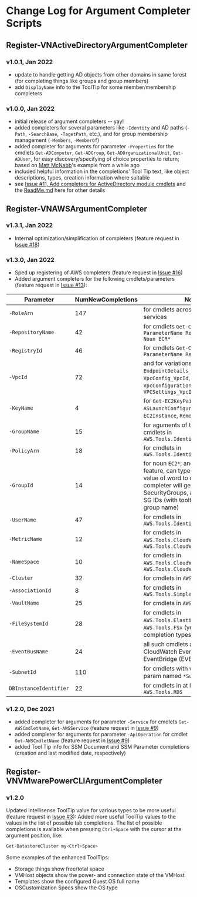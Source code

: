 # Change Log for Argument Completer Scripts

## Register-VNActiveDirectoryArgumentCompleter
### v1.0.1, Jan 2022
- update to handle getting AD objects from other domains in same forest (for completing things like groups and group members)
- add `DisplayName` info to the ToolTip for some member/membership completers

### v1.0.0, Jan 2022
- initial release of argument completers -- yay!
- added completers for several parameters like `-Identity` and AD paths (`-Path`, `-SearchBase`, `-TagetPath`, etc.), and for group membership management (`-Members`, `-MemberOf`)
- added completer for arguments for parameter `-Properties` for the cmdlets `Get-ADComputer`, `Get-ADGroup`, `Get-ADOrganizationalUnit`, `Get-ADUser`, for easy discovery/specifying of choice properties to return; based on [Matt McNabb](https://mattmcnabb.github.io/)'s example from a while ago
- included helpful information in the completions' Tool Tip text, like object descriptions, types, creation information where suitable
- see [Issue #11, Add completers for ActiveDirectory module cmdlets](https://github.com/vNugglets/PowerShellArgumentCompleters/issues/11) and the [ReadMe.md](./ReadMe.md) here for other details

## Register-VNAWSArgumentCompleter
### v1.3.1, Jan 2022
- Internal optimization/simplification of completers (feature request in [Issue #18](https://github.com/vNugglets/PowerShellArgumentCompleters/issues/18))
### v1.3.0, Jan 2022
- Sped up registering of AWS completers (feature request in [Issue #16](https://github.com/vNugglets/PowerShellArgumentCompleters/issues/16))
- Added argument completers for the following cmdlets/parameters (feature request in [Issue #13](https://github.com/vNugglets/PowerShellArgumentCompleters/issues/13)):

| Parameter | NumNewCompletions | Notes |
|-----------|-------------------|-------|
`-RoleArn` | 147 | for cmdlets across several AWS services
`-RepositoryName` | 42 | for cmdlets `Get-Command -ParameterName RepositoryName -Noun ECR*`
`-RegistryId` | 46 | for cmdlets `Get-Command -ParameterName RegistryId`
`-VpcId` | 72 | and for variations of param named  `EndpointDetails_VpcId`, `VPC_VPCId`, `VpcConfig_VpcId`, `VpcConfiguration_VpcId`, `VpcId`, `VPCSettings_VpcId`
`-KeyName` | 4 | for `Get-EC2KeyPair`, `New-ASLaunchConfiguration`, `New-EC2Instance`, `Remove-EC2KeyPair`
`-GroupName` | 15 | for aguments of type IAMGroup, for cmdlets in `AWS.Tools.IdentityManagement`
`-PolicyArn` | 18 | for cmdlets in `AWS.Tools.IdentityManagement`
`-GroupId` | 14 | for noun `EC2*`; and, as a bonus feature, can type group _name_ for value of word to complete, the completer will get matching SecurityGroups, and present list of SG IDs (with tooltips that include group name)
`-UserName` | 47 | for cmdlets in `AWS.Tools.IdentityManagement`
`-MetricName` | 12 | for cmdlets in `AWS.Tools.CloudWatchLogs`, `AWS.Tools.CloudWatch`
`-NameSpace` | 10 | for cmdlets in `AWS.Tools.CloudWatchLogs`, `AWS.Tools.CloudWatch`
`-Cluster` | 32 | for cmdlets in `AWS.Tools.ECS`
`-AssociationId` | 8 | for cmdlets in `AWS.Tools.SimpleSystemsManagement`
`-VaultName` | 25 | for cmdlets in `AWS.Tools.Glacier`
`-FileSystemId` | 28 | for cmdlets in `AWS.Tools.ElasticFileSystem`, `AWS.Tools.FSx` (yes, different completion types)
`-EventBusName` | 24 | all such cmdlets are for CloudWatch Events (CWE) / EventBridge (EVB) things
`-SubnetId` | 110 | for cmdlets with variations of param named `*SubnetId*`
`DBInstanceIdentifier` | 22 | for cmdlets in at least `AWS.Tools.RDS`

### v1.2.0, Dec 2021
- added completer for arguments for parameter `-Service` for cmdlets `Get-AWSCmdletName`, `Get-AWSService` (feature request in [Issue #9](https://github.com/vNugglets/PowerShellArgumentCompleters/issues/9))
- added completer for arguments for parameter `-ApiOperation` for cmdlet `Get-AWSCmdletName` (feature request in [Issue #9](https://github.com/vNugglets/PowerShellArgumentCompleters/issues/9))
- added Tool Tip info for SSM Document and SSM Parameter completions (creation and last modified date, respectively)


## Register-VNVMwarePowerCLIArgumentCompleter
### v1.2.0
Updated Intellisense ToolTip value for various types to be more useful (feature request in [Issue #3](https://github.com/vNugglets/PowerShellArgumentCompleters/issues/3)): Added more useful ToolTip values to the values in the list of possible tab completions. The list of possible completions is available when pressing `Ctrl+Space` with the cursor at the argument position, like:
```PowerShell
Get-DatastoreCluster my<Ctrl+Space>
```
Some examples of the enhanced ToolTips:
- Storage things show free/total space
- VMHost objects show the power- and connection state of the VMHost
- Templates show the configured Guest OS full name
- OSCustomization Specs show the OS type
